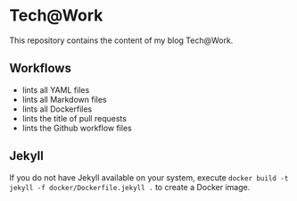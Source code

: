# Tech@Work

This repository contains the content of my blog Tech@Work.

## Workflows

- lints all YAML files
- lints all Markdown files
- lints all Dockerfiles
- lints the title of pull requests
- lints the Github workflow files

## Jekyll

If you do not have Jekyll available on your system, execute `docker build -t jekyll -f docker/Dockerfile.jekyll .`
to create a Docker image.
